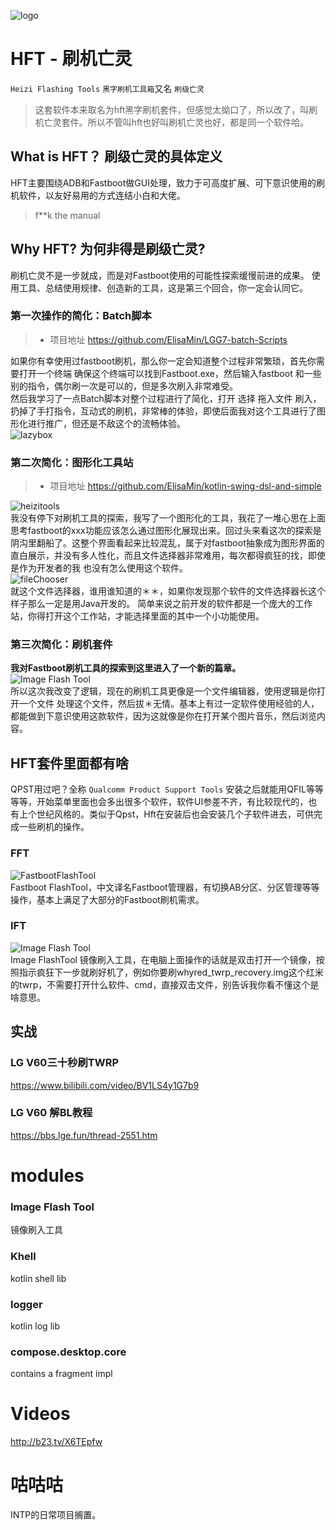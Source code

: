 ![logo](docs/wangling.webp)
# HFT - 刷机亡灵
`Heizi Flashing Tools` `黑字刷机工具箱`又名 `刷级亡灵`
> 这套软件本来取名为hft黑字刷机套件，但感觉太拗口了，所以改了，叫刷机亡灵套件。所以不管叫hft也好叫刷机亡灵也好，都是同一个软件哈。

## What is HFT？ 刷级亡灵的具体定义
HFT主要围绕ADB和Fastboot做GUI处理，致力于可高度扩展、可下意识使用的刷机软件，以友好易用的方式连结小白和大佬。
> f**k the manual

## Why HFT? 为何非得是刷级亡灵?
刷机亡灵不是一步就成，而是对Fastboot使用的可能性探索缓慢前进的成果。
使用工具、总结使用规律、创造新的工具，这是第三个回合，你一定会认同它。
### 第一次操作的简化：Batch脚本
> * 项目地址 https://github.com/ElisaMin/LGG7-batch-Scripts  

如果你有幸使用过fastboot刷机，那么你一定会知道整个过程非常繁琐，首先你需要打开一个终端 确保这个终端可以找到Fastboot.exe，然后输入fastboot 和一些别的指令，偶尔刷一次是可以的，但是多次刷入非常难受。  
然后我学习了一点Batch脚本对整个过程进行了简化，打开 选择 拖入文件 刷入，扔掉了手打指令，互动式的刷机，非常棒的体验，即使后面我对这个工具进行了图形化进行推广，但还是不敌这个的流畅体验。  
![lazybox](docs/lazybox.jpg)
### 第二次简化：图形化工具站
> * 项目地址 https://github.com/ElisaMin/kotlin-swing-dsl-and-simple

![heizitools](docs/ht.jpg)   
我没有停下对刷机工具的探索，我写了一个图形化的工具，我花了一堆心思在上面思考fastboot的xxx功能应该怎么通过图形化展现出来。回过头来看这次的探索是阴沟里翻船了。这整个界面看起来比较混乱，属于对fastboot抽象成为图形界面的直白展示，并没有多人性化，而且文件选择器非常难用，每次都得疯狂的找，即使是作为开发者的我 也没有怎么使用这个软件。  
![fileChooser](docs/filechooser.jpg)  
就这个文件选择器，谁用谁知道的＊＊，如果你发现那个软件的文件选择器长这个样子那么一定是用Java开发的。
简单来说之前开发的软件都是一个庞大的工作站，你得打开这个工作站，才能选择里面的其中一个小功能使用。  
### 第三次简化：刷机套件
**我对Fastboot刷机工具的探索到这里进入了一个新的篇章。**  
![Image Flash Tool](docs/ift.png)  
所以这次我改变了逻辑，现在的刷机工具更像是一个文件编辑器，使用逻辑是你打开一个文件 处理这个文件，然后拔＊无情。基本上有过一定软件使用经验的人，都能做到下意识使用这款软件，因为这就像是你在打开某个图片音乐，然后浏览内容。     

## HFT套件里面都有啥
QPST用过吧？全称 `Qualcomm Product Support Tools` 安装之后就能用QFIL等等等等，开始菜单里面也会多出很多个软件，软件UI参差不齐，有比较现代的，也有上个世纪风格的。类似于Qpst，Hft在安装后也会安装几个子软件进去，可供完成一些刷机的操作。  

### FFT 
![FastbootFlashTool](docs/fft.png)  
Fastboot FlashTool，中文译名Fastboot管理器，有切换AB分区、分区管理等等操作，基本上满足了大部分的Fastboot刷机需求。
### IFT
![Image Flash Tool](docs/ift.png)  
Image FlashTool 镜像刷入工具，在电脑上面操作的话就是双击打开一个镜像，按照指示疯狂下一步就刷好机了，例如你要刷whyred_twrp_recovery.img这个红米的twrp，不需要打开什么软件、cmd，直接双击文件，别告诉我你看不懂这个是啥意思。

## 实战 
### LG V60三十秒刷TWRP 
https://www.bilibili.com/video/BV1LS4y1G7b9
### LG V60 解BL教程
https://bbs.lge.fun/thread-2551.htm

# modules
### Image Flash Tool
镜像刷入工具
### Khell
kotlin shell lib 
### logger
kotlin log lib
### compose.desktop.core
contains a fragment impl

# Videos
http://b23.tv/X6TEpfw

# 咕咕咕
INTP的日常项目搁置。
